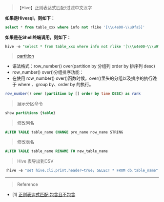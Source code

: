 > 【Hive】正则表达式匹配/过滤中文汉字

**如果是Hivesql，则如下：**

```sql
select * from table_xxx where info not rlike '[\\u4e00-\\u9fa5]'
```

**如果是在Shell终端调用，则如下：**

```sql
hive -e "select * from table_xxx where info not rlike '[\\\u4e00-\\\u9fa5]'"
```

> [partition](https://blog.csdn.net/qq_25221835/article/details/82762416)

- 语法格式：row_number() over(partition by 分组列 order by 排序列 desc)
- row_number() over()分组排序功能：
- 在使用 row_number() over()函数时候，over()里头的分组以及排序的执行晚于 
where 、group by、order by 的执行。

```sql
row_number() over (partition by [] order by time DESC) as rank
```

> 展示分区命令 

```sql
show partitions {table}
```

> 修改列名

```sql
ALTER TABLE table_name CHANGE pro_name now_name STRING
```

> 修改表名

```sql
ALTER TABLE table_name RENAME TO new_table_name
```
> Hive 表导出到CSV

```python
!hive -e "set hive.cli.print.header=true; SELECT * FROM db.table_name" > "/home/folder/file_name.csv"
```

---

> Reference

- [1] [正则表达式匹配:包含且不包含](https://blog.csdn.net/thewindkee/article/details/52785763)
